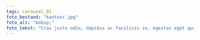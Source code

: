 ```yaml
---
tags: carousel_01
foto_bestand: "kantoor.jpg"
foto_alt: "&nbsp;"
foto_tekst: "Cras justo odio, dapibus ac facilisis in, egestas eget quam."
---
```

